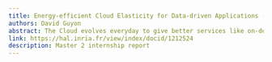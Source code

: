 ```yaml
---
title: Energy-efficient Cloud Elasticity for Data-driven Applications (Master 2 internship report)
authors: David Guyon
abstract: The Cloud evolves everyday to give better services like on-demand storage and on-demand compute resources. The increase of the demand of Cloud services raises environmental questions. The electricity consumed per year for running these services is more important than the annual electrical consumption of India. There are studies proposing solutions to lower the power consumption of the data centers by consolidating the system and turning off some servers. These solutions focus on the Cloud to save energy and do not take the users into consideration. The solution we propose to this energy problem is to offer the user a simple control to manage the energy impact of her application in the Cloud. Our study is focused on scientific data-intensive applications. She can choose between energy efficient and performance execution mode which results in more or less resource allocation in the Cloud for her application. Less resource allocation allows a better consolidation of the virtual machines, and favors the shutting down of more unused physical servers. For the evaluation we deployed our solution on Grid'5000, a French platform for experimenting distributed systems. As benchmark we ran Montage, a workflow dealing with astronomic images of the space. The evaluation shows promising results in term of power consumption. The execution time of the workflow is longer in energy efficiency than in performance but the energy saved is worth it. Our solution can thus provide trade-offs between energy and performance which are different than the one usually provided. 
link: https://hal.inria.fr/view/index/docid/1212524
description: Master 2 internship report
---
```


